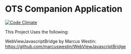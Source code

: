 # OTS Companion Application

[![Code Climate](https://codeclimate.com/github/jamesrwilliams/companion-app/badges/gpa.svg)](https://codeclimate.com/github/jamesrwilliams/companion-app)

This Project Uses the following:

WebViewJavascriptBridge by Marcus Westin:
https://github.com/marcuswestin/WebViewJavascriptBridge